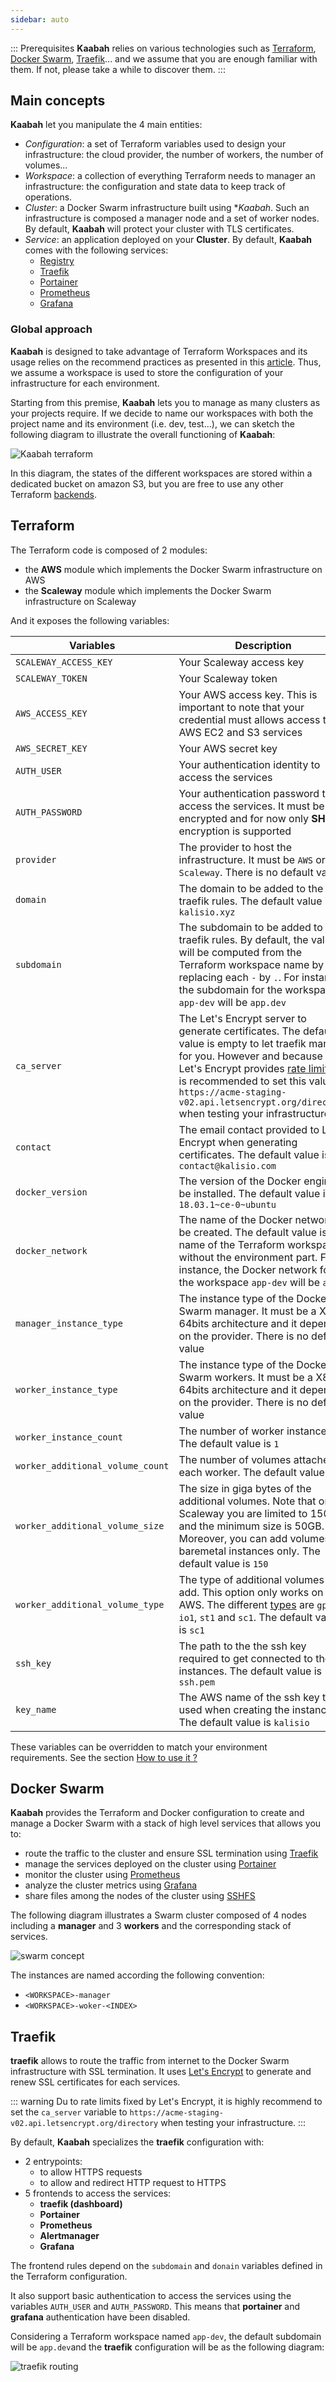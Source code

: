 ```yaml
---
sidebar: auto
---
```


::: Prerequisites 
**Kaabah** relies on various technologies such as [Terraform](https://www.terraform.io/), [Docker Swarm](https://docs.docker.com/engine/swarm/), [Traefik](https://portainer.io)... and we assume that you are enough familiar with them. If not, please take a while to discover them.
:::

## Main concepts

**Kaabah** let you manipulate the 4 main entities:
* *Configuration*: a set of Terraform variables used to design your infrastructure: the cloud provider, the number of workers, the number of volumes...
* *Workspace*: a collection of everything Terraform needs to manager an infrastructure: the configuration and state data to keep track of operations.
* *Cluster*: a Docker Swarm infrastructure built using **Kaabah*. Such an infrastructure is composed a manager node and a set of worker nodes. By default, **Kaabah** will protect your cluster with TLS certificates. 
* *Service*: an application deployed on your **Cluster**. By default, **Kaabah** comes with the following services:
  * [Registry](https://docs.docker.com/registry/)
  * [Traefik](https://traefik.io)
  * [Portainer](https://portainer.io/)
  * [Prometheus](https://prometheus.io/)
  * [Grafana](https://grafana.com/)
  
### Global approach

**Kaabah** is designed to take advantage of Terraform Workspaces and its usage relies on the recommend practices as presented in this [article](https://www.terraform.io/docs/enterprise/guides/recommended-practices/part1.html#the-recommended-terraform-workspace-structure). Thus, we assume a workspace is used to store the configuration of your infrastructure for each environment. 

Starting from this premise, **Kaabah** lets you to manage as many clusters as your projects require. If we decide to name our workspaces with both the project name and its environment (i.e. dev, test...), we can sketch the following diagram to illustrate the overall functioning of **Kaabah**:

![Kaabah terraform](./../assets/kaabah-terraform.svg)

In this diagram, the states of the different workspaces are stored within a dedicated bucket on amazon S3, but you are free to use any other Terraform [backends](https://www.terraform.io/docs/backends/).

## Terraform 

The Terraform code is composed of 2 modules:
- the **AWS** module which implements the Docker Swarm infrastructure on AWS
- the **Scaleway** module which implements the Docker Swarm infrastructure on Scaleway

And it exposes the following variables:

| Variables | Description |
|--- | --- |
| `SCALEWAY_ACCESS_KEY` | Your Scaleway access key |
| `SCALEWAY_TOKEN` | Your Scaleway token |
| `AWS_ACCESS_KEY` | Your AWS access key. This is important to note that your credential must allows access to AWS EC2 and S3 services |
| `AWS_SECRET_KEY` | Your AWS secret key |
| `AUTH_USER` | Your authentication identity to access the services |
| `AUTH_PASSWORD` | Your authentication password to access the services. It must be encrypted and for now only <b>SHA1</b> encryption is supported |
| `provider` | The provider to host the infrastructure. It must be `AWS` or `Scaleway`. There is no default value |
| `domain` | The domain to be added to the traefik rules. The default value is `kalisio.xyz` |
| `subdomain` | The subdomain to be added to the traefik rules. By default, the value will be computed from the Terraform workspace name by replacing each `-` by `.`. For instance, the subdomain for the workspace `app-dev` will be `app.dev` |
| `ca_server` | The Let's Encrypt server to generate certificates. The default value is empty to let traefik manage for you. However and because Let's Encrypt provides [rate limits](https://letsencrypt.org/docs/rate-limits/) it is recommended to set this value to `https://acme-staging-v02.api.letsencrypt.org/directory` when testing your infrastructure. |
| `contact`| The email contact provided to Let's Encrypt when generating certificates. The default value is `contact@kalisio.com` |
| `docker_version` | The version of the Docker engine to be installed. The default value is `18.03.1~ce-0~ubuntu` |
| `docker_network` | The name of the Docker network to be created. The default value is the name of the Terraform workspace without the environment part. For instance, the Docker network for the workspace `app-dev` will be `app` |
| `manager_instance_type` | The instance type of the Docker Swarm manager. It must be a X86 64bits architecture and it depends on the provider. There is no default value |
| `worker_instance_type` | The instance type of the Docker Swarm workers. It must be a X86 64bits architecture and it depends on the provider. There is no default value |
| `worker_instance_count` | The number of worker instances. The default value is `1` |
| `worker_additional_volume_count` | The number of volumes attached to each worker. The default value is `0` |
| `worker_additional_volume_size` | The size in giga bytes of the additional volumes. Note that on Scaleway you are limited to 150GB and the minimum size is 50GB. Moreover, you can add volumes to baremetal instances only. The default value is `150` |
| `worker_additional_volume_type` | The type of additional volumes to add. This option only works on AWS. The different [types](https://docs.aws.amazon.com/fr_fr/AWSEC2/latest/UserGuide/EBSVolumeTypes.html) are `gp2`, `io1`, `st1` and `sc1`. The default value is `sc1` |
| `ssh_key` | The path to the the ssh key required to get connected to the instances. The default value is `ssh.pem` |
| `key_name` | The AWS name of the ssh key to be used when creating the instance. The default value is `kalisio` |

These variables can be overridden to match your environment requirements. See the section [How to use it ?](./../how-to-use-it/getting-started.md)

## Docker Swarm

<b>Kaabah</b> provides the Terraform and Docker configuration to create and manage a Docker Swarm with a stack of high level services that allows you to:
- route the traffic to the cluster and ensure SSL termination using [Traefik](https://traefik.io/)
- manage the services deployed on the cluster using [Portainer](https://portainer.io/)
- monitor the cluster using [Prometheus](https://prometheus.io/)
- analyze the cluster metrics using [Grafana](https://grafana.com/)
- share files among the nodes of the cluster using [SSHFS](https://fr.wikipedia.org/wiki/Secure_shell_file_system)

The following diagram illustrates a Swarm cluster composed of 4 nodes including a <b>manager</b> and 3 <b>workers</b> and the corresponding stack of services.

![swarm concept](./../assets/kaabah-swarm.svg)

The instances are named according the following convention:
-  `<WORKSPACE>-manager`
-  `<WORKSPACE>-woker-<INDEX>`

## Traefik

<b>traefik</b> allows to route the traffic from internet to the Docker Swarm infrastructure with SSL termination. It uses [Let's Encrypt](https://letsencrypt.org/) to generate and renew SSL certificates for each services.

::: warning
Du to rate limits fixed by Let's Encrypt, it is highly recommend to set the `ca_server` variable to `https://acme-staging-v02.api.letsencrypt.org/directory` when testing your infrastructure.
:::

By default, <b>Kaabah</b> specializes the <b>traefik</b> configuration with:
* 2 entrypoints: 
  * to allow HTTPS requests
  * to allow and redirect HTTP request to HTTPS
* 5 frontends to access the services: 
  - **traefik (dashboard)**
  - **Portainer**
  - **Prometheus**
  - **Alertmanager**
  - **Grafana** 

The frontend rules depend on the `subdomain` and `donain` variables defined in the Terraform configuration.

It also support basic authentication to access the services using the variables `AUTH_USER` and `AUTH_PASSWORD`. This means that **portainer** and **grafana** authentication have been disabled.

Considering a Terraform workspace named `app-dev`, the default subdomain will be `app.dev`and the **traefik** configuration will be as the following diagram:

![traefik routing](./../assets/kaabah-traefik.svg)
